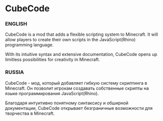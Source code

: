 # CubeCode

### ENGLISH
CubeCode is a mod that adds a flexible scripting system to Minecraft. It will allow players to create their own scripts in the JavaScript(Rhino) programming language.

With its intuitive syntax and extensive documentation, CubeCode opens up limitless possibilities for creativity in Minecraft.

### RUSSIA

CubeCode - мод, который добавляет гибкую систему скриптинга в Minecraft. Он позволит игрокам создавать собственные скрипты на языке программирования JavaScript(Rhino).

Благодаря интуитивно понятному синтаксису и обширной документации, CubeCode открывает безграничные возможности для творчества в Minecraft.
